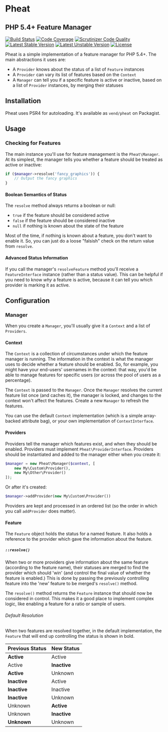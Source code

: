 # Pheat

## PHP 5.4+ Feature Manager

[![Build Status](https://travis-ci.org/vend/pheat.svg?branch=master)](https://travis-ci.org/vend/pheat) [![Code Coverage](https://scrutinizer-ci.com/g/vend/pheat/badges/coverage.png?b=master&s=704647138ef760ac320f01d0eb40231f9a4082c3)](https://scrutinizer-ci.com/g/vend/pheat/?branch=master) [![Scrutinizer Code Quality](https://scrutinizer-ci.com/g/vend/pheat/badges/quality-score.png?b=master&s=7f41f355e36b0f7a733a6291ecac525abc752ed8)](https://scrutinizer-ci.com/g/vend/pheat/?branch=master) [![Latest Stable Version](https://poser.pugx.org/vend/pheat/v/stable.svg)](https://packagist.org/packages/vend/pheat) [![Latest Unstable Version](https://poser.pugx.org/vend/pheat/v/unstable.svg)](https://packagist.org/packages/vend/pheat) [![License](https://poser.pugx.org/vend/pheat/license.svg)](https://packagist.org/packages/vend/pheat)

Pheat is a simple implementation of a feature manager for PHP 5.4+. The main abstractions it uses are:

* A `Provider` knows about the status of a list of `Feature` instances
* A `Provider` can vary its list of features based on the `Context`
* A `Manager` can tell you if a specific feature is active or inactive, based on a list of `Provider` instances, by merging their statuses

## Installation

Pheat uses PSR4 for autoloading. It's available as `vend/pheat` on Packagist.

## Usage

### Checking for Features

The main instance you'll use for feature management is the `Pheat\Manager`. At its simplest, the manager tells you whether a feature should be treated as active or inactive:

```php
if ($manager->resolve('fancy_graphics')) {
    // Output the fancy graphics
}
```

#### Boolean Semantics of Status

The `resolve` method always returns a boolean or null:
 * `true` if the feature should be considered active
 * `false` if the feature should be considered inactive
 * `null` if nothing is known about the state of the feature

Most of the time, if nothing is known about a feature, you don't want to enable it. So, you can just do a loose "falsish" check on the return value from `resolve`.


#### Advanced Status Information

If you call the manager's `resolveFeature` method you'll receive a `FeatureInterface` instance (rather than a status value). This can be helpful if you need to know *why* a feature is active, because it can tell you which provider is marking it as active.

## Configuration

### Manager

When you create a `Manager`, you'll usually give it a `Context` and a list of `Providers`.

#### Context

The `Context` is a collection of circumstances under which the feature manager is running. The information in the context is what the manager uses to decide whether a feature should be enabled. So, for example, you might have your end-users' usernames in the context: that way, you'd be able to manage features for specific users (or across the pool of users as a percentage).

The `Context` is passed to the `Manager`. Once the `Manager` resolves the current feature list once (and caches it), the manager is locked, and changes to the context won't affect the features. Create a new `Manager` to refresh the features.

You can use the default `Context` implementation (which is a simple array-backed attribute bag), or your own implementation of `ContextInterface`.

#### Providers

Providers tell the manager which features exist, and when they should be enabled. Providers must implement `Pheat\ProviderInterface`. Providers should be instantiated and added to the manager either when you create it:

```php
$manager = new Pheat\Manager($context, [
    new My\Custom\Provider(),
    new My\Other\Provider()
]);
```

Or after it's created:

```php
$manager->addProvider(new My\Custom\Provider())
```

Providers are kept and processed in an ordered list (so the order in which you call `addProvider` does matter).

#### Feature

The `Feature` object holds the status for a named feature. It also holds a reference to the provider which gave the information about the feature.

##### `::resolve()`

When two or more providers give information about the same feature (according to the feature name), their statuses are merged to find the provider which should 'win' (and control the final value of whether the feature is enabled.) This is done by passing the previously controlling feature into the 'new' feature to be merged's `resolve()` method.

The `resolve()` method returns the `Feature` instance that should now be considered in control. This makes it a good place to implement complex logic, like enabling a feature for a ratio or sample of users.

###### Default Resolution

When two features are resolved together, in the default implementation, the `Feature` that will end up controlling the status is shown in bold.

Previous Status | New Status
------------ | -------------
**Active**   | Active
Active       | **Inactive**
**Active**   | Unknown
**Inactive** | Active
**Inactive** | Inactive
**Inactive** | Unknown
Unknown      | **Active**
Unknown      | **Inactive**
**Unknown**  | Unknown
